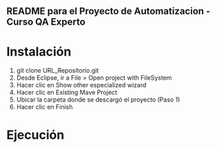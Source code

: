 ## README para el Proyecto de Automatizacion - Curso QA Experto

# Instalación
1. git clone URL_Repositorio.git
2. Desde Eclipse, ir a File > Open project with FileSystem
3. Hacer clic en Show other especialized wizard
4. Hacer clic en Existing Mave Project
5. Ubicar la carpeta donde se descargó el proyecto (Paso 1)
6. Hacer clic en Finish

# Ejecución


